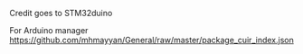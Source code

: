 Credit goes to STM32duino

For Arduino manager
https://github.com/mhmayyan/General/raw/master/package_cuir_index.json
